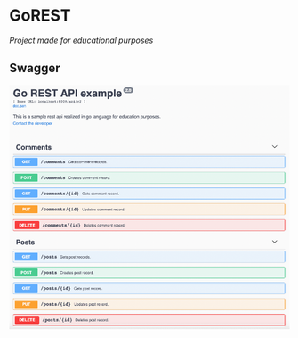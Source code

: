 # GoREST

_Project made for educational purposes_

## Swagger

![alt text](https://github.com/Tamplier2911/gorest/blob/main/swag-review.png?raw=true)
